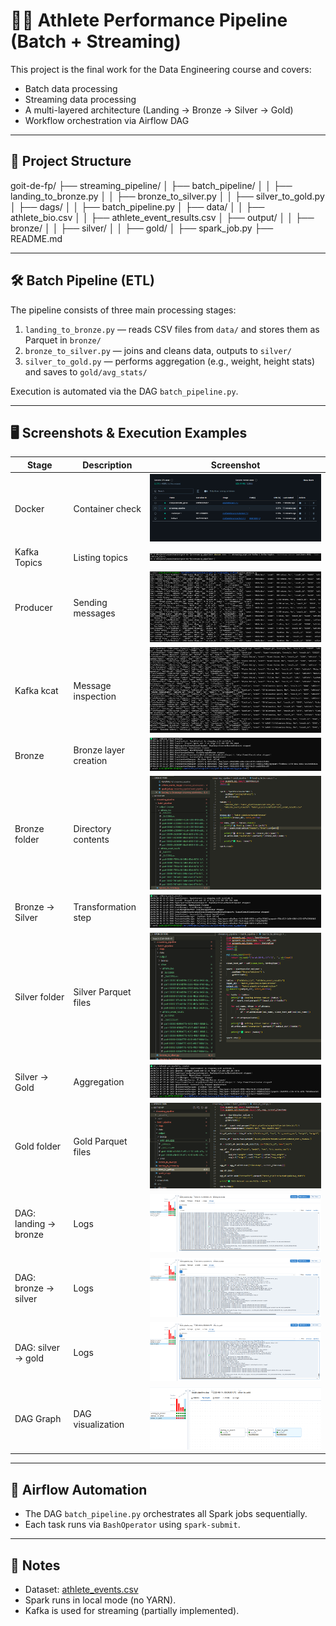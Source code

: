 # 🏋️‍♂️ Athlete Performance Pipeline (Batch + Streaming)

This project is the final work for the Data Engineering course and covers:

- Batch data processing
- Streaming data processing
- A multi-layered architecture (Landing → Bronze → Silver → Gold)
- Workflow orchestration via Airflow DAG

---

## 📁 Project Structure

goit-de-fp/
├── streaming_pipeline/
│ ├── batch_pipeline/
│ │ ├── landing_to_bronze.py
│ │ ├── bronze_to_silver.py
│ │ ├── silver_to_gold.py
│ ├── dags/
│ │ ├── batch_pipeline.py
│ ├── data/
│ │ ├── athlete_bio.csv
│ │ ├── athlete_event_results.csv
│ ├── output/
│ │ ├── bronze/
│ │ ├── silver/
│ │ ├── gold/
│ ├── spark_job.py
├── README.md

---

## 🛠️ Batch Pipeline (ETL)

The pipeline consists of three main processing stages:

1. `landing_to_bronze.py` — reads CSV files from `data/` and stores them as Parquet in `bronze/`
2. `bronze_to_silver.py` — joins and cleans data, outputs to `silver/`
3. `silver_to_gold.py` — performs aggregation (e.g., weight, height stats) and saves to `gold/avg_stats/`

Execution is automated via the DAG `batch_pipeline.py`.

---

## 🖥️ Screenshots & Execution Examples

| Stage                 | Description           | Screenshot                                                           |
| --------------------- | --------------------- | -------------------------------------------------------------------- |
| Docker                | Container check       | ![](./streaming_pipeline/screenshots/01_docker_ps.png)               |
| Kafka Topics          | Listing topics        | ![](./streaming_pipeline/screenshots/02_kafka_topics_list.png)       |
| Producer              | Sending messages      | ![](./streaming_pipeline/screenshots/03_producer_running.png)        |
| Kafka kcat            | Message inspection    | ![](./streaming_pipeline/screenshots/04_kcat_messages.png)           |
| Bronze                | Bronze layer creation | ![](./streaming_pipeline/screenshots/05_bronze.png)                  |
| Bronze folder         | Directory contents    | ![](./streaming_pipeline/screenshots/06_bronze_folder.png)           |
| Bronze → Silver       | Transformation step   | ![](./streaming_pipeline/screenshots/07_bronze_to_silver.png)        |
| Silver folder         | Silver Parquet files  | ![](./streaming_pipeline/screenshots/08_bronze_to_silver_folder.png) |
| Silver → Gold         | Aggregation           | ![](./streaming_pipeline/screenshots/09_silver_to_gold.png)          |
| Gold folder           | Gold Parquet files    | ![](./streaming_pipeline/screenshots/10_silver_to_gold_folder.png)   |
| DAG: landing → bronze | Logs                  | ![](./streaming_pipeline/screenshots/11_landing_to_bronze_logs.png)  |
| DAG: bronze → silver  | Logs                  | ![](./streaming_pipeline/screenshots/12_bronze_to_silver_logs.png)   |
| DAG: silver → gold    | Logs                  | ![](./streaming_pipeline/screenshots/13_silver_to_gold_logs.png)     |
| DAG Graph             | DAG visualization     | ![](./streaming_pipeline/screenshots/14_graph.png)                   |

---

## 🔄 Airflow Automation

- The DAG `batch_pipeline.py` orchestrates all Spark jobs sequentially.
- Each task runs via `BashOperator` using `spark-submit`.

---

## 📌 Notes

- Dataset: [athlete_events.csv](https://www.kaggle.com/datasets/heesoo37/120-years-of-olympic-history-athletes-and-results)
- Spark runs in local mode (no YARN).
- Kafka is used for streaming (partially implemented).

